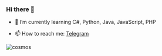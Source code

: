 ### Hi there 👋

- 🌱 I’m currently learning C#, Python, Java, JavaScript, PHP

- 📫 How to reach me: [Telegram]([http://example.com/](https://t.me/NanaOz) "Telegram")
<image src="https://i.pinimg.com/originals/08/99/70/089970c13e87d1482149a506805eee15.jpg" alt="cosmos">
<!--
**NanaOz/NanaOz** is a ✨ _special_ ✨ repository because its `README.md` (this file) appears on your GitHub profile.

Here are some ideas to get you started:

- 🔭 I’m currently working on ...
- 🌱 I’m currently learning ...
- 👯 I’m looking to collaborate on ...
- 🤔 I’m looking for help with ...
- 💬 Ask me about ...
- 📫 How to reach me: ...
- 😄 Pronouns: ...
- ⚡ Fun fact: ...


-->
